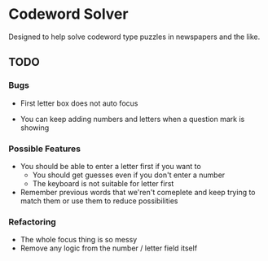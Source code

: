 # Codeword Solver

Designed to help solve codeword type puzzles in newspapers and the like.

## TODO

### Bugs

- First letter box does not auto focus

- You can keep adding numbers and letters when a question mark is showing

### Possible Features

- You should be able to enter a letter first if you want to
  - You should get guesses even if you don't enter a number
  - The keyboard is not suitable for letter first
- Remember previous words that we'ren't comeplete and keep trying to match them or use them to reduce possibilities

### Refactoring

- The whole focus thing is so messy
- Remove any logic from the number / letter field itself
